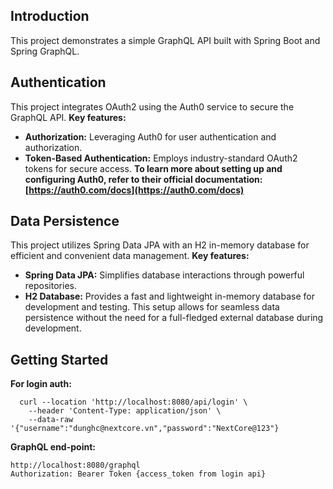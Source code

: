 ## Introduction
This project demonstrates a simple GraphQL API built with Spring Boot and Spring GraphQL. 

## Authentication
This project integrates OAuth2 using the Auth0 service to secure the GraphQL API. 
**Key features:**
* **Authorization:** Leveraging Auth0 for user authentication and authorization.
* **Token-Based Authentication:** Employs industry-standard OAuth2 tokens for secure access. 
**To learn more about setting up and configuring Auth0, refer to their official documentation: [https://auth0.com/docs](https://auth0.com/docs)** 

## Data Persistence
This project utilizes Spring Data JPA with an H2 in-memory database for efficient and convenient data management.
**Key features:**
* **Spring Data JPA:** Simplifies database interactions through powerful repositories.
* **H2 Database:** Provides a fast and lightweight in-memory database for development and testing.
This setup allows for seamless data persistence without the need for a full-fledged external database during development.
## Getting Started
  **For login auth:**

	  curl --location 'http://localhost:8080/api/login' \
		--header 'Content-Type: application/json' \
		--data-raw '{"username":"dunghc@nextcore.vn","password":"NextCore@123"}

  **GraphQL end-point:**

  	http://localhost:8080/graphql
	Authorization: Bearer Token {access_token from login api}
